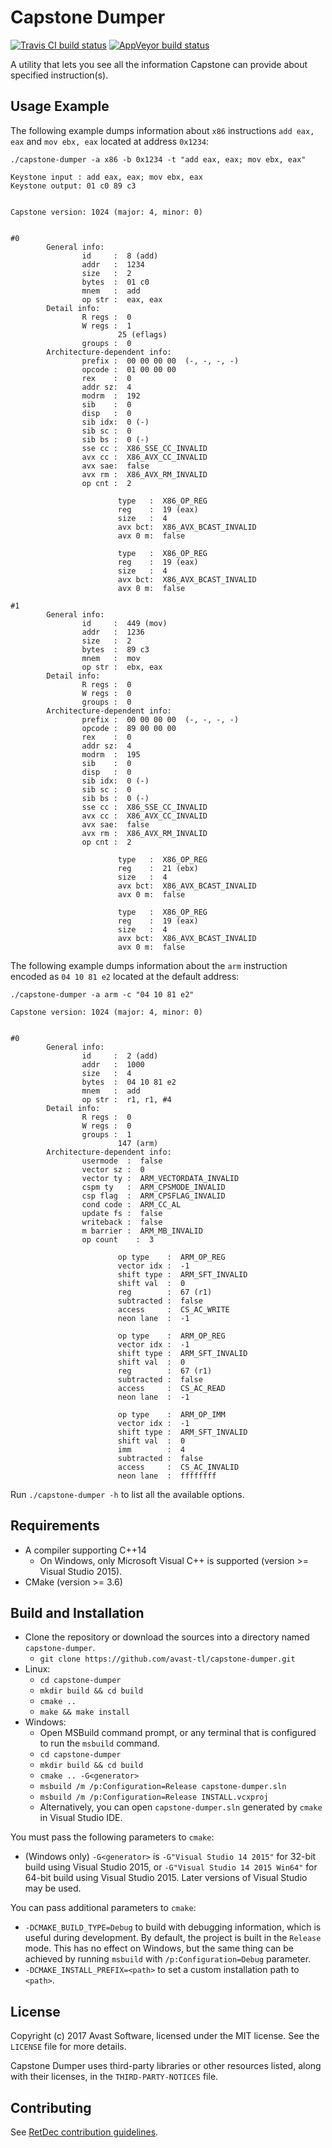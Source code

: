 # Capstone Dumper

[![Travis CI build status](https://travis-ci.org/avast-tl/capstone-dumper.svg?branch=master)](https://travis-ci.org/avast-tl/capstone-dumper)
[![AppVeyor build status](https://ci.appveyor.com/api/projects/status/github/avast-tl/capstone-dumper?branch=master&svg=true)](https://ci.appveyor.com/project/avast-tl/capstone-dumper?branch=master)

A utility that lets you see all the information Capstone can provide about specified instruction(s).

## Usage Example

The following example dumps information about `x86` instructions `add eax, eax` and `mov ebx, eax` located at address `0x1234`:
```
./capstone-dumper -a x86 -b 0x1234 -t "add eax, eax; mov ebx, eax"

Keystone input : add eax, eax; mov ebx, eax
Keystone output: 01 c0 89 c3


Capstone version: 1024 (major: 4, minor: 0)


#0
        General info:
                id     :  8 (add)
                addr   :  1234
                size   :  2
                bytes  :  01 c0
                mnem   :  add
                op str :  eax, eax
        Detail info:
                R regs :  0
                W regs :  1
                        25 (eflags)
                groups :  0
        Architecture-dependent info:
                prefix :  00 00 00 00  (-, -, -, -)
                opcode :  01 00 00 00
                rex    :  0
                addr sz:  4
                modrm  :  192
                sib    :  0
                disp   :  0
                sib idx:  0 (-)
                sib sc :  0
                sib bs :  0 (-)
                sse cc :  X86_SSE_CC_INVALID
                avx cc :  X86_AVX_CC_INVALID
                avx sae:  false
                avx rm :  X86_AVX_RM_INVALID
                op cnt :  2

                        type   :  X86_OP_REG
                        reg    :  19 (eax)
                        size   :  4
                        avx bct:  X86_AVX_BCAST_INVALID
                        avx 0 m:  false

                        type   :  X86_OP_REG
                        reg    :  19 (eax)
                        size   :  4
                        avx bct:  X86_AVX_BCAST_INVALID
                        avx 0 m:  false

#1
        General info:
                id     :  449 (mov)
                addr   :  1236
                size   :  2
                bytes  :  89 c3
                mnem   :  mov
                op str :  ebx, eax
        Detail info:
                R regs :  0
                W regs :  0
                groups :  0
        Architecture-dependent info:
                prefix :  00 00 00 00  (-, -, -, -)
                opcode :  89 00 00 00
                rex    :  0
                addr sz:  4
                modrm  :  195
                sib    :  0
                disp   :  0
                sib idx:  0 (-)
                sib sc :  0
                sib bs :  0 (-)
                sse cc :  X86_SSE_CC_INVALID
                avx cc :  X86_AVX_CC_INVALID
                avx sae:  false
                avx rm :  X86_AVX_RM_INVALID
                op cnt :  2

                        type   :  X86_OP_REG
                        reg    :  21 (ebx)
                        size   :  4
                        avx bct:  X86_AVX_BCAST_INVALID
                        avx 0 m:  false

                        type   :  X86_OP_REG
                        reg    :  19 (eax)
                        size   :  4
                        avx bct:  X86_AVX_BCAST_INVALID
                        avx 0 m:  false
```

The following example dumps information about the `arm` instruction encoded as `04 10 81 e2` located at the default address:
```
./capstone-dumper -a arm -c "04 10 81 e2"

Capstone version: 1024 (major: 4, minor: 0)


#0
        General info:
                id     :  2 (add)
                addr   :  1000
                size   :  4
                bytes  :  04 10 81 e2
                mnem   :  add
                op str :  r1, r1, #4
        Detail info:
                R regs :  0
                W regs :  0
                groups :  1
                        147 (arm)
        Architecture-dependent info:
                usermode  :  false
                vector sz :  0
                vector ty :  ARM_VECTORDATA_INVALID
                cspm ty   :  ARM_CPSMODE_INVALID
                csp flag  :  ARM_CPSFLAG_INVALID
                cond code :  ARM_CC_AL
                update fs :  false
                writeback :  false
                m barrier :  ARM_MB_INVALID
                op count    :  3

                        op type    :  ARM_OP_REG
                        vector idx :  -1
                        shift type :  ARM_SFT_INVALID
                        shift val  :  0
                        reg        :  67 (r1)
                        subtracted :  false
                        access     :  CS_AC_WRITE
                        neon lane  :  -1

                        op type    :  ARM_OP_REG
                        vector idx :  -1
                        shift type :  ARM_SFT_INVALID
                        shift val  :  0
                        reg        :  67 (r1)
                        subtracted :  false
                        access     :  CS_AC_READ
                        neon lane  :  -1

                        op type    :  ARM_OP_IMM
                        vector idx :  -1
                        shift type :  ARM_SFT_INVALID
                        shift val  :  0
                        imm        :  4
                        subtracted :  false
                        access     :  CS_AC_INVALID
                        neon lane  :  ffffffff
```

Run `./capstone-dumper -h` to list all the available options.

## Requirements

* A compiler supporting C++14
  * On Windows, only Microsoft Visual C++ is supported (version >= Visual Studio 2015).
* CMake (version >= 3.6)

## Build and Installation

* Clone the repository or download the sources into a directory named `capstone-dumper`.
  * `git clone https://github.com/avast-tl/capstone-dumper.git`
* Linux:
  * `cd capstone-dumper`
  * `mkdir build && cd build`
  * `cmake ..`
  * `make && make install`
* Windows:
  * Open MSBuild command prompt, or any terminal that is configured to run the `msbuild` command.
  * `cd capstone-dumper`
  * `mkdir build && cd build`
  * `cmake .. -G<generator>`
  * `msbuild /m /p:Configuration=Release capstone-dumper.sln`
  * `msbuild /m /p:Configuration=Release INSTALL.vcxproj`
  * Alternatively, you can open `capstone-dumper.sln` generated by `cmake` in Visual Studio IDE.

You must pass the following parameters to `cmake`:
* (Windows only) `-G<generator>` is `-G"Visual Studio 14 2015"` for 32-bit build using Visual Studio 2015, or `-G"Visual Studio 14 2015 Win64"` for 64-bit build using Visual Studio 2015. Later versions of Visual Studio may be used.

You can pass additional parameters to `cmake`:
* `-DCMAKE_BUILD_TYPE=Debug` to build with debugging information, which is useful during development. By default, the project is built in the `Release` mode. This has no effect on Windows, but the same thing can be achieved by running `msbuild` with `/p:Configuration=Debug` parameter.
* `-DCMAKE_INSTALL_PREFIX=<path>` to set a custom installation path to `<path>`.

## License

Copyright (c) 2017 Avast Software, licensed under the MIT license. See the `LICENSE` file for more details.

Capstone Dumper uses third-party libraries or other resources listed, along with their licenses, in the `THIRD-PARTY-NOTICES` file.

## Contributing

See [RetDec contribution guidelines](https://github.com/avast-tl/retdec/wiki/Contribution-Guidelines).

